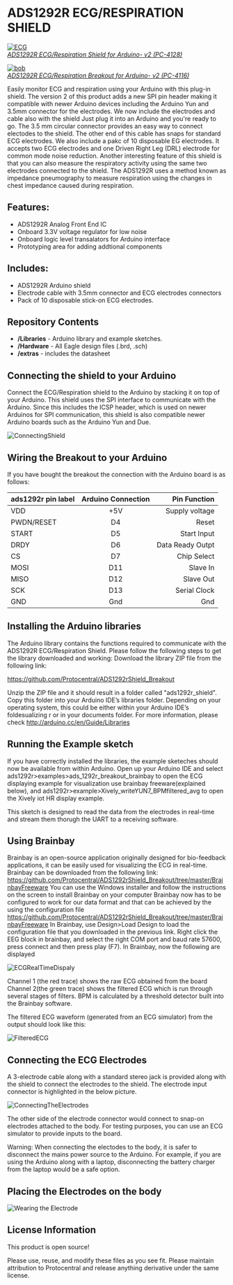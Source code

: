 ADS1292R ECG/RESPIRATION SHIELD 
================================

[![ECG](https://www.protocentral.com/3059-tm_thickbox_default/ads1292r-ecgrespiration-shield-v2.jpg)  
*ADS1292R ECG/Respiration Shield for Arduino- v2 (PC-4128)*](https://www.protocentral.com/arduino-shields/818-ads1292r-ecgrespiration-shield-v2.html)

[![bob](https://www.protocentral.com/2729-tm_thickbox_default/ads1292r-ecgrespiration-breakout-board.jpg)  
*ADS1292R ECG/Respiration Breakout for Arduino- v2 (PC-4116)*](https://www.protocentral.com/biomedical/783-ads1292r-ecgrespiration-breakout-board.html?search_query=ads12&results=3)

Easily monitor ECG and respiration using your Arduino with this plug-in shield. The version 2 of this product adds a new SPI pin header making it compatible with newer Arduino devices including the Arduino Yun and 3.5mm connector for the electrodes. 
We now include the electrodes and cable also with the shield
Just plug it into an Arduino and you're ready to go. The 3.5 mm circular connector provides an easy way to connect electodes to the shield. The other end of this cable has snaps for standard ECG electrodes. We also include a pakc of 10 disposable EG electrodes. It accepts two ECG electrodes and one Driven Right Leg (DRL) electrode for common mode noise reduction. 
Another interesting feature of this shield is that you can also measure the respiratory activity using the same two electrodes connected to the shield. The ADS1292R uses a method known as impedance pneumography to measure respiration using the changes in chest impedance caused during respiration. 


Features:
----------
* ADS1292R Analog Front End IC
* Onboard 3.3V voltage regulator for low noise
* Onboard logic level transalators for Arduino interface
* Prototyping area for adding addtional components

Includes:
----------
* ADS1292R Arduino shield
* Electrode cable with 3.5mm connector and ECG electrodes connectors
* Pack of 10 disposable stick-on ECG electrodes.

Repository Contents
-------------------
* **/Libraries** - Arduino library and example sketches.
* **/Hardware** - All Eagle design files (.brd, .sch)
* **/extras** - includes the datasheet

Connecting the shield to your Arduino
-------------------------------------
 Connect the ECG/Respiration shield to the Arduino by stacking it on top of your Arduino. This shield uses the SPI interface  to communicate with the Arduino. Since this includes the ICSP header, which is used on newer Arduinos for SPI communication,  this shield is also compatible newer Arduino boards such as the Arduino Yun and Due.
 
 ![ConnectingShield](http://www.protocentral.com/img/cms/ads1292r_shield/image002.png) 
 
Wiring the Breakout to your Arduino
------------------------------------
 If you have bought the breakout the connection with the Arduino board is as follows:
 
|ads1292r pin label| Arduino Connection   |Pin Function      |
|----------------- |:--------------------:|-----------------:|
| VDD              | +5V                  |  Supply voltage  |             
| PWDN/RESET       | D4                   |  Reset           |
| START            | D5                   |  Start Input     |
| DRDY             | D6                   |  Data Ready Outpt|
| CS               | D7                   |  Chip Select     |
| MOSI             | D11                  |  Slave In        |
| MISO             | D12                  |  Slave Out       |
| SCK              | D13                  |  Serial Clock    |
| GND              | Gnd                  |  Gnd             |
 
Installing the Arduino libraries 
---------------------------------
 The Arduino library contains the functions required to communicate with the ADS1292R ECG/Respiration Shield. Please follow   the following steps to get the library downloaded and working:
 Download the library ZIP file from the following link:

 https://github.com/Protocentral/ADS1292rShield_Breakout

 Unzip the ZIP file and it should result in a folder called "ads1292r_shield". Copy this folder into your Arduino IDE’s       libraries folder. Depending on your operating system, this could be either within your Arduino IDE’s foldesualizing r or in  your documents folder. For more information, please check http://arduino.cc/en/Guide/Libraries
 
Running the Example sketch
--------------------------
 If you have correctly installed the libraries, the example sketeches should now be available from within Arduino. Open up    your Arduino IDE and select ads1292r>examples>ads_1292r_breakout_brainbay to open the ECG displaying example for visualization use brainbay freeware(explained below), and  ads1292r>example>Xively_writeYUN7_BPMfiltered_avg to open the   Xively iot HR display example. 

This sketch is designed to read the data from the electrodes in real-time and stream them thorugh the UART to a receiving software. 

Using Brainbay
----------------
 Brainbay is an open-source application originally designed for bio-feedback applications, it can be easily used for          visualizing the ECG in real-time. Brainbay can be downloaded from the following link:
 https://github.com/Protocentral/ADS1292rShield_Breakout/tree/master/BrainbayFreeware
 You can use the Windows installer and follow the instructions on the screen to install Brainbay on your computer
 Brainbay now has to be configured to work for our data format and that can be achieved by the using the configuration file   https://github.com/Protocentral/ADS1292rShield_Breakout/tree/master/BrainbayFreeware
 In Brainbay, use Design>Load Design to load the configuration file that you downloaded in the previous link.
 Right click the EEG block in brainbay, and select the right COM port and baud rate 57600, press connect and then press play  (F7). In Brainbay, now the following are displayed


![ECGRealTimeDispaly](http://www.protocentral.com/img/cms/ads1292r_shield/image008.png)  

 Channel 1 (the red trace) shows the raw ECG obtained from the board
 Channel 2(the green trace) shows the filtered ECG which is run through several stages of filters.
 BPM is calculated by a threshold detector built into the Brainbay software.

The filtered ECG waveform (generated from an ECG simulator) from the output should look like this:

![FilteredECG](http://www.protocentral.com/img/cms/ads1292r_shield/Ecg_BB_plot.png)

Connecting the ECG Electrodes
------------------------------
 A 3-electrode cable along with a standard stereo jack is provided along with the shield to connect the electrodes to the     shield. The electrode input connector is highlighted in the below picture.
 
 ![ConnectingTheElectrodes](http://www.protocentral.com/img/cms/ads1292r_shield/image006.png)
 
 The other side of the electrode connector would connect to snap-on electrodes attached to the body. For testing purposes,    you can use an ECG simulator to provide inputs to the board. 

 Warning:
 When connecting the electodes to the body, it is safer to disconnect the mains power source to the Arduino. For example, if  you are using the Arduino along with a laptop, disconnecting the battery charger from the laptop would be a safe option.
 
Placing the Electrodes on the body
---------------------------------
![Wearing the Electrode](https://www.protocentral.com/img/p/3/5/5/1/3551.jpg)

License Information
-------------------
This product is open source!

Please use, reuse, and modify these files as you see fit. Please maintain attribution to Protocentral and release anything derivative under the same license.
